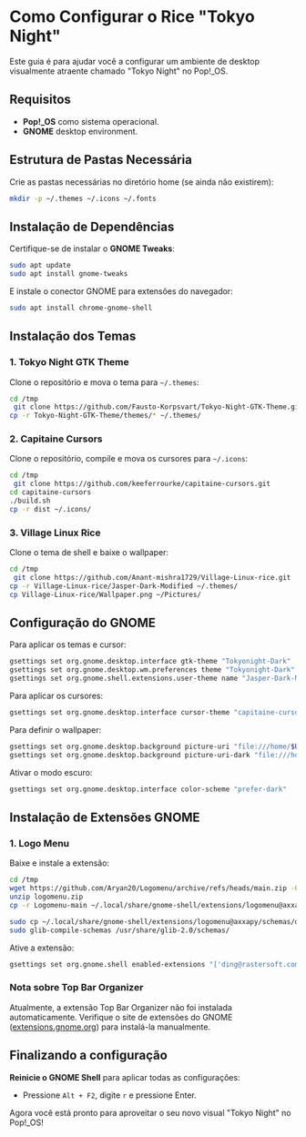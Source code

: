 # Como Configurar o Rice "Tokyo Night"

Este guia é para ajudar você a configurar um ambiente de desktop visualmente atraente chamado "Tokyo Night" no Pop!_OS. 

## Requisitos

- **Pop!_OS** como sistema operacional.
- **GNOME** desktop environment.

## Estrutura de Pastas Necessária

Crie as pastas necessárias no diretório home (se ainda não existirem):

```bash
mkdir -p ~/.themes ~/.icons ~/.fonts
```

## Instalação de Dependências

Certifique-se de instalar o **GNOME Tweaks**:

```bash
sudo apt update
sudo apt install gnome-tweaks
```

E instale o conector GNOME para extensões do navegador:

```bash
sudo apt install chrome-gnome-shell
```

## Instalação dos Temas

### 1. **Tokyo Night GTK Theme**
Clone o repositório e mova o tema para `~/.themes`:

```bash
cd /tmp
 git clone https://github.com/Fausto-Korpsvart/Tokyo-Night-GTK-Theme.git
cp -r Tokyo-Night-GTK-Theme/themes/* ~/.themes/
```

### 2. **Capitaine Cursors**
Clone o repositório, compile e mova os cursores para `~/.icons`:

```bash
cd /tmp
 git clone https://github.com/keeferrourke/capitaine-cursors.git
cd capitaine-cursors
./build.sh
cp -r dist ~/.icons/
```

### 3. **Village Linux Rice**
Clone o tema de shell e baixe o wallpaper:

```bash
cd /tmp
 git clone https://github.com/Anant-mishra1729/Village-Linux-rice.git
cp -r Village-Linux-rice/Jasper-Dark-Modified ~/.themes/
cp Village-Linux-rice/Wallpaper.png ~/Pictures/
```

## Configuração do GNOME

Para aplicar os temas e cursor:

```bash
gsettings set org.gnome.desktop.interface gtk-theme "Tokyonight-Dark"
gsettings set org.gnome.desktop.wm.preferences theme "Tokyonight-Dark"
gsettings set org.gnome.shell.extensions.user-theme name "Jasper-Dark-Modified"
```

Para aplicar os cursores:

```bash
gsettings set org.gnome.desktop.interface cursor-theme "capitaine-cursors"
```

Para definir o wallpaper:

```bash
gsettings set org.gnome.desktop.background picture-uri "file:///home/$USER/Pictures/Wallpaper.png"
gsettings set org.gnome.desktop.background picture-uri-dark "file:///home/$USER/Pictures/Wallpaper.png"
```

Ativar o modo escuro:

```bash
gsettings set org.gnome.desktop.interface color-scheme "prefer-dark"
```

## Instalação de Extensões GNOME

### 1. **Logo Menu**

Baixe e instale a extensão:

```bash
cd /tmp
wget https://github.com/Aryan20/Logomenu/archive/refs/heads/main.zip -O logomenu.zip
unzip logomenu.zip
cp -r Logomenu-main ~/.local/share/gnome-shell/extensions/logomenu@axxapy

sudo cp ~/.local/share/gnome-shell/extensions/logomenu@axxapy/schemas/org.gnome.shell.extensions.logo-menu.gschema.xml /usr/share/glib-2.0/schemas/
sudo glib-compile-schemas /usr/share/glib-2.0/schemas/
```

Ative a extensão:

```bash
gsettings set org.gnome.shell enabled-extensions "['ding@rastersoft.com', 'pop-cosmic@system76.com', 'pop-shell@system76.com', 'system76-power@system76.com', 'ubuntu-appindicators@ubuntu.com', 'cosmic-dock@system76.com', 'cosmic-workspaces@system76.com', 'popx11gestures@system76.com', 'alt-tab-scroll-workaround@lucasresck.github.io', 'CoverflowAltTab@palatis.blogspot.com', 'user-theme@gnome-shell-extensions.gcampax.github.com', 'logomenu@axxapy']"
```

### Nota sobre Top Bar Organizer

Atualmente, a extensão Top Bar Organizer não foi instalada automaticamente. Verifique o site de extensões do GNOME ([extensions.gnome.org](https://extensions.gnome.org)) para instalá-la manualmente.

## Finalizando a configuração

**Reinicie o GNOME Shell** para aplicar todas as configurações:

- Pressione `Alt + F2`, digite `r` e pressione Enter.

Agora você está pronto para aproveitar o seu novo visual "Tokyo Night" no Pop!_OS!
